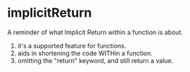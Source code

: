 # implicitReturn
A reminder of what Implicit Return within a function is about. 
1. it's a supported feature for functions. 
2. aids in shortening the code WITHin a function.
3. omitting the "return" keyword, and still return a value. 

